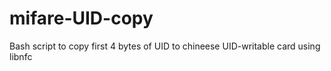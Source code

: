 # mifare-UID-copy
Bash script to copy first 4 bytes of UID to chineese UID-writable card using libnfc
